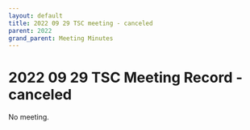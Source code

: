 ```yaml
---
layout: default
title: 2022 09 29 TSC meeting - canceled
parent: 2022
grand_parent: Meeting Minutes
---
```

# 2022 09 29 TSC Meeting Record - canceled

No meeting.

